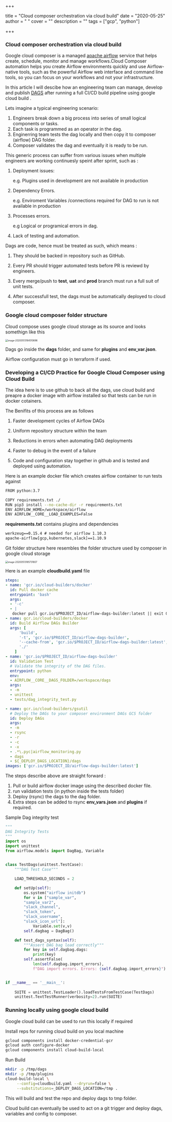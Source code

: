 +++

title = "Cloud composer orchestration via cloud build"
date = "2020-05-25"
author = " "
cover = ""
description = ""
tags = ["gcp", "python"]

+++

### Cloud composer orchestration via cloud build

Google cloud composer is a managed [apache airflow](https://airflow.apache.org/) service that helps create, schedule, monitor and manage workflows.Cloud Composer automation helps you create Airflow environments quickly and use Airflow-native tools, such as the powerful Airflow web interface and command line tools, so you can focus on your workflows and not your infrastructure.

In this article I will descibe how an engineering team can manage, develop and publish [DAGS](https://airflow.apache.org/docs/stable/concepts.html) after running a full CI/CD build pipeline using google cloud build .

Lets imagine a typical engineering scenario:

1. Engineers break down a big process into series of small logical components or tasks.
2. Each  task is programmed as an operator in the dag.
3. Enginerring team  tests the dag locally and then copy it to composer (airflow) DAG folder.
4. Composer validates the dag and eventually it is ready to be run.

This generic process can suffer from various issues when multiple engineers are working continuesly speint after sprint, such as :

1. Deployment issues:

   e.g. Plugins used in development are not available in production

2. Dependency Errors.

   e.g. Enviroment Variables /connections required for DAG to run is not available in production

3. Processes errors.

   e.g Logical or programical errors in dag.

4. Lack of testing and automation.



Dags are code, hence must be treated as such, which means :

1. They should  be backed in repository such as GitHub.
2. Every PR should trigger automated tests before PR is reviewd by engineers.

2. Every merge/push to **test**, **uat** and **prod** branch must run a full suit of unit tests.

3. After successfull test, the dags must be automatically deployed to cloud composer.



### Google cloud composer folder structure

Cloud compose uses google cloud storage as its source and looks somethign like this

<img src="/img/image-20200513184510696.png" alt="image-20200513184510696" style="zoom:50%;" />

Dags go inside the **dags** folder, and same for **plugins** and **env_var.json**.

Airflow configuration must go in terraform if used.

### Developing a CI/CD Practice for Google Cloud Composer using Cloud Build

The idea here is to use github to back all the dags, use cloud build and preapre a docker image with airflow installed so that  tests can be run in docker cotainers.

The Benifits of this process are as follows

1. Faster development cycles of Airflow DAGs

2. Uniform repository structure within the team 

3. Reductions in errors when automating DAG deployments 

4. Faster to debug in the event of a failure
5. Code and configuration stay together in github and is tested and deployed using automation.



Here is an example docker file which creates airflow container to run tests against

```bash
FROM python:3.7

COPY requirements.txt ./
RUN pip3 install --no-cache-dir -r requirements.txt
ENV AIRFLOW_HOME=/workspace/airflow
ENV AIRFLOW__CORE__LOAD_EXAMPLES=False
```

**requirements.txt** contains plugins and dependencies

```reStructuredText
werkzeug==0.15.4 # needed for airflow 1.10.3
apache-airflow[gcp,kubernetes,slack]==1.10.9
```

Git folder structure here resembles the folder structure used by composer in google cloud storage

<img src="/img/image-20200513185731807.png" alt="image-20200513185731807" style="zoom:50%;" />

Here is an example **cloudbuild.yaml** file

```yaml
steps:
- name: 'gcr.io/cloud-builders/docker'
  id: Pull docker cache
  entrypoint: 'bash'
  args:
  - '-c'
  - |
   docker pull gcr.io/$PROJECT_ID/airflow-dags-builder:latest || exit 0
- name: gcr.io/cloud-builders/docker
  id: Build Airflow DAGs Builder
  args: [
      'build',
      '-t', 'gcr.io/$PROJECT_ID/airflow-dags-builder',
      '--cache-from', 'gcr.io/$PROJECT_ID/airflow-dags-builder:latest',
      './'
    ]
- name: 'gcr.io/$PROJECT_ID/airflow-dags-builder'
  id: Validation Test
  # Validate the integrity of the DAG files.
  entrypoint: python
  env:
  - AIRFLOW__CORE__DAGS_FOLDER=/workspace/dags
  args:
  - -m
  - unittest
  - tests/dag_integrity_test.py

- name: gcr.io/cloud-builders/gsutil
  # Deploy the DAGs to your composer environment DAGs GCS folder
  id: Deploy DAGs
  args:
  - -m
  - rsync
  - -r
  - -c
  - -x
  - .*\.pyc|airflow_monitoring.py
  - dags
  - ${_DEPLOY_DAGS_LOCATION}/dags
images: ['gcr.io/$PROJECT_ID/airflow-dags-builder:latest']
```

The steps describe above are straight forward :

1. Pull or build airflow docker image using the described docker file.
2. run validation tests (in python inside the tests folder)
3. Deploy (rsync) the dags to the dag folder.
4. Extra steps can be added to rsync **env_vars.json** and **plugins** if required.



Sample Dag integrity test

```python
"""
DAG Integrity Tests
"""
import os
import unittest
from airflow.models import DagBag, Variable
 

class TestDags(unittest.TestCase):
    """DAG Test Case"""

    LOAD_THRESHOLD_SECONDS = 2

    def setUp(self):
        os.system("airflow initdb")
        for v in ["sample_var",
        "sample_var2", 
        "slack_channel",
        "slack_token",
        "slack_username",
        "slack_icon_url"]:
            Variable.set(v,v)
        self.dagbag = DagBag()

    def test_dags_syntax(self):
        """Assert DAG bag load correctly"""
        for key in self.dagbag.dags:
            print(key)
        self.assertFalse(
            len(self.dagbag.import_errors),
            f"DAG import errors. Errors: {self.dagbag.import_errors}")


if __name__ == '__main__':
    
    SUITE = unittest.TestLoader().loadTestsFromTestCase(TestDags)
    unittest.TextTestRunner(verbosity=2).run(SUITE)
```

### Running locally using google cloud build

Google cloud build can be used to run this locally if required

Install reps for running cloud build on you local machine

```bash
gcloud components install docker-credential-gcr
gcloud auth configure-docker
gcloud components install cloud-build-local
```

Run Build

```bash
mkdir -p /tmp/dags
mkdir -p /tmp/plugins
cloud-build-local \
	 --config=cloudbuild.yaml --dryrun=false \
	 --substitutions=_DEPLOY_DAGS_LOCATION=/tmp .
```

This will build and test the repo and deploy dags to tmp folder. 



Cloud build can eventually be used to act on a git trigger and deploy dags, variables and config to composer.